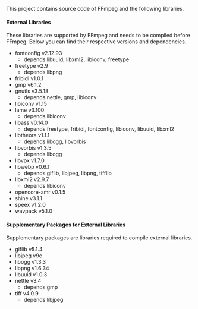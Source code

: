 This project contains source code of FFmpeg and the following libraries.

#### External Libraries

These libraries are supported by FFmpeg and needs to be compiled before FFmpeg.
Below you can find their respective versions and dependencies.

- fontconfig v2.12.93
    - depends libuuid, libxml2, libiconv, freetype
- freetype v2.9
    - depends libpng
- fribidi v1.0.1
- gmp v6.1.2
- gnutls v3.5.18
    - depends nettle, gmp, libiconv
- libiconv v1.15
- lame v3.100
    - depends libiconv
- libass v0.14.0
    - depends freetype, fribidi, fontconfig, libiconv, libuuid, libxml2
- libtheora v1.1.1
    - depends libogg, libvorbis
- libvorbis v1.3.5
    - depends libogg
- libvpx v1.7.0
- libwebp v0.6.1
    - depends giflib, libjpeg, libpng, tifflib
- libxml2 v2.9.7
    - depends libiconv
- opencore-amr v0.1.5
- shine v3.1.1
- speex v1.2.0
- wavpack v5.1.0

#### Supplementary Packages for External Libraries

Supplementary packages are libraries required to compile external libraries.

- giflib v5.1.4
- libjpeg v9c
- libogg v1.3.3
- libpng v1.6.34
- libuuid v1.0.3
- nettle v3.4
    - depends gmp
- tiff v4.0.9
    - depends libjpeg